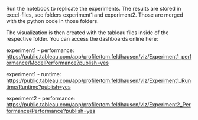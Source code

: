 Run the notebook to replicate the experiments.
The results are stored in excel-files, see folders experiment1 and experiment2. Those are merged with the python code in those folders.

The visualization is then created with the tableau files inside of the respective folder.
You can access the dashboards online here:

  experiment1 - performance: https://public.tableau.com/app/profile/tom.feldhausen/viz/Experiment1_performance/ModelPerformance?publish=yes
  
  experiment1 - runtime: https://public.tableau.com/app/profile/tom.feldhausen/viz/Experiment1_Runtime/Runtime?publish=yes
  
  experiment2 - performance: https://public.tableau.com/app/profile/tom.feldhausen/viz/Experiment2_Performance/Performance?publish=yes
